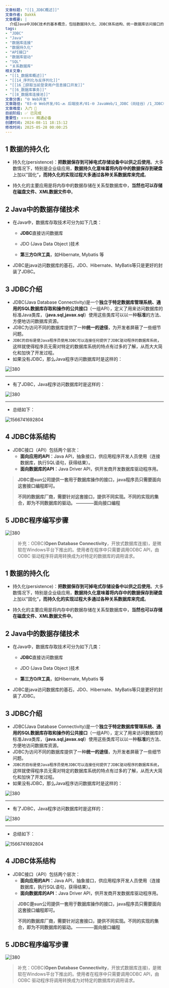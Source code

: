 ```yaml
---
文章标题: "[[1_JDBC概述]]" 
文章作者: Dakkk
文章概要: |
  介绍Java中JDBC技术的基本概念，包括数据持久化、JDBC体系结构、统一数据库访问接口的作用，以及JDBC编程的基本步骤和重要性。
tags:
- "JDBC"
- "Java"
- "数据库连接"
- "数据持久化"
- "API接口"
- "数据库驱动"
- "SQL"
- "关系数据库"
相关文章:
- "[[1_数据库概述]]"
- "[[14_序列化与反序列化]]"
- "[[16_📕获取当前登录用户信息接口开发]]"
- "[[6_数据库事务]]"
- "[[8_数据库连接池]]"
文章分类: "🌐 Web开发"
文章路径: "03-🌐 Web开发/01-🔙 后端技术/01-🌐 JavaWeb/1_JDBC（尚硅谷）/1_JDBC概述.md"
文章难度: 入门 🌱
目前阶段: ✅ 已完成
重要性: ⭐⭐⭐⭐⭐ 精通必备
创建时间: 2024-08-11 18:15:12
修改时间: 2025-05-28 00:00:25
---
```


## 1 数据的持久化

- 持久化(persistence)：**把数据保存到可掉电式存储设备中以供之后使用**。大多数情况下，特别是企业级应用，**数据持久化意味着将内存中的数据保存到硬盘**上加以”固化”**，而持久化的实现过程大多通过各种关系数据库来完成**。

- 持久化的主要应用是将内存中的数据存储在关系型数据库中，**当然也可以存储在磁盘文件、XML数据文件中**。

## 2 Java中的数据存储技术

- 在Java中，数据库存取技术可分为如下几类：

  - **JDBC**直接访问数据库

  - JDO (Java Data Object )技术

  - **第三方O/R工具**，如Hibernate, Mybatis 等

- JDBC是java访问数据库的基石，JDO、Hibernate、MyBatis等只是更好的封装了JDBC。

## 3 JDBC介绍

- JDBC(Java Database Connectivity)是一个**独立于特定数据库管理系统、通用的SQL数据库存取和操作的公共接口**（一组API），定义了用来访问数据库的标准Java类库，（**java.sql,javax.sql**）使用这些类库可以以一种**标准**的方法、方便地访问数据库资源。
- JDBC为访问不同的数据库提供了一种**统一的途径**，为开发者屏蔽了一些细节问题。
- `JDBC的目标是使Java程序员使用JDBC可以连接任何提供了JDBC驱动程序的数据库系统`，这样就使得程序员无需对特定的数据库系统的特点有过多的了解，从而大大简化和加快了开发过程。
- 如果没有JDBC，那么Java程序访问数据库时是这样的：

![|380](https://my-obsidian-image.oss-cn-guangzhou.aliyuncs.com/2024/04/7921c9722e3245d3060655668cf42f42.png)

***
- 有了JDBC，Java程序访问数据库时是这样的：


![|380](https://my-obsidian-image.oss-cn-guangzhou.aliyuncs.com/2024/04/7a6144b05bba6347861f12c294e0c59e.png)


***

- 总结如下：

![1566741692804](1566741692804.png)

## 4 JDBC体系结构

- JDBC接口（API）包括两个层次：
  - **面向应用的API**：Java API，抽象接口，供应用程序开发人员使用（连接数据库，执行SQL语句，获得结果）。
  -  **面向数据库的API**：Java Driver API，供开发商开发数据库驱动程序用。

> **JDBC是sun公司提供一套用于数据库操作的接口，java程序员只需要面向这套接口编程即可。**
>
> **不同的数据库厂商，需要针对这套接口，提供不同实现。不同的实现的集合，即为不同数据库的驱动。				————面向接口编程**

## 5 JDBC程序编写步骤


![|380](https://my-obsidian-image.oss-cn-guangzhou.aliyuncs.com/2024/04/8e8bd6bd0c362d29c340794f5cd2a707.png)



> 补充：ODBC(**Open Database Connectivity**，开放式数据库连接)，是微软在Windows平台下推出的。使用者在程序中只需要调用ODBC API，由 ODBC 驱动程序将调用转换成为对特定的数据库的调用请求。
## 1 数据的持久化

- 持久化(persistence)：**把数据保存到可掉电式存储设备中以供之后使用**。大多数情况下，特别是企业级应用，**数据持久化意味着将内存中的数据保存到硬盘**上加以”固化”**，而持久化的实现过程大多通过各种关系数据库来完成**。

- 持久化的主要应用是将内存中的数据存储在关系型数据库中，**当然也可以存储在磁盘文件、XML数据文件中**。

## 2 Java中的数据存储技术

- 在Java中，数据库存取技术可分为如下几类：

  - **JDBC**直接访问数据库

  - JDO (Java Data Object )技术

  - **第三方O/R工具**，如Hibernate, Mybatis 等

- JDBC是java访问数据库的基石，JDO、Hibernate、MyBatis等只是更好的封装了JDBC。

## 3 JDBC介绍

- JDBC(Java Database Connectivity)是一个**独立于特定数据库管理系统、通用的SQL数据库存取和操作的公共接口**（一组API），定义了用来访问数据库的标准Java类库，（**java.sql,javax.sql**）使用这些类库可以以一种**标准**的方法、方便地访问数据库资源。
- JDBC为访问不同的数据库提供了一种**统一的途径**，为开发者屏蔽了一些细节问题。
- `JDBC的目标是使Java程序员使用JDBC可以连接任何提供了JDBC驱动程序的数据库系统`，这样就使得程序员无需对特定的数据库系统的特点有过多的了解，从而大大简化和加快了开发过程。
- 如果没有JDBC，那么Java程序访问数据库时是这样的：

![|380](https://my-obsidian-image.oss-cn-guangzhou.aliyuncs.com/2024/04/7921c9722e3245d3060655668cf42f42.png)

***
- 有了JDBC，Java程序访问数据库时是这样的：


![|380](https://my-obsidian-image.oss-cn-guangzhou.aliyuncs.com/2024/04/7a6144b05bba6347861f12c294e0c59e.png)


***

- 总结如下：

![1566741692804](1566741692804.png)

## 4 JDBC体系结构

- JDBC接口（API）包括两个层次：
  - **面向应用的API**：Java API，抽象接口，供应用程序开发人员使用（连接数据库，执行SQL语句，获得结果）。
  -  **面向数据库的API**：Java Driver API，供开发商开发数据库驱动程序用。

> **JDBC是sun公司提供一套用于数据库操作的接口，java程序员只需要面向这套接口编程即可。**
>
> **不同的数据库厂商，需要针对这套接口，提供不同实现。不同的实现的集合，即为不同数据库的驱动。				————面向接口编程**

## 5 JDBC程序编写步骤


![|380](https://my-obsidian-image.oss-cn-guangzhou.aliyuncs.com/2024/04/8e8bd6bd0c362d29c340794f5cd2a707.png)



> 补充：ODBC(**Open Database Connectivity**，开放式数据库连接)，是微软在Windows平台下推出的。使用者在程序中只需要调用ODBC API，由 ODBC 驱动程序将调用转换成为对特定的数据库的调用请求。